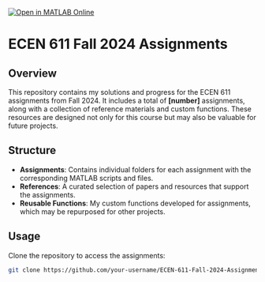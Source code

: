 [![Open in MATLAB Online](https://www.mathworks.com/images/responsive/global/open-in-matlab-online.svg)](https://matlab.mathworks.com/open/github/v1?repo=schenece/ecen-611-fall-2024-assignments)

# ECEN 611 Fall 2024 Assignments

## Overview
This repository contains my solutions and progress for the ECEN 611 assignments from Fall 2024. It includes a total of **[number]** assignments, along with a collection of reference materials and custom functions. These resources are designed not only for this course but may also be valuable for future projects.

## Structure
- **Assignments**: Contains individual folders for each assignment with the corresponding MATLAB scripts and files.
- **References**: A curated selection of papers and resources that support the assignments.
- **Reusable Functions**: My custom functions developed for assignments, which may be repurposed for other projects.

## Usage
Clone the repository to access the assignments:
```bash
git clone https://github.com/your-username/ECEN-611-Fall-2024-Assignments.git
